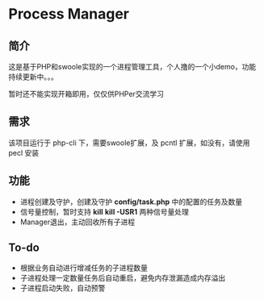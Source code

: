 # Process Manager

## 简介

这是基于PHP和swoole实现的一个进程管理工具，个人撸的一个小demo，功能持续更新中。。。

暂时还不能实现开箱即用，仅仅供PHPer交流学习

## 需求

该项目运行于 php-cli 下，需要swoole扩展，及 pcntl 扩展，如没有，请使用 pecl 安装

## 功能

- 进程创建及守护，创建及守护 **config/task.php** 中的配置的任务及数量
- 信号量控制，暂时支持 **kill** **kill -USR1** 两种信号量处理
- Manager退出，主动回收所有子进程

## To-do

- 根据业务自动进行增减任务的子进程数量
- 子进程处理一定数量任务后自动重启，避免内存泄漏造成内存溢出
- 子进程启动失败，自动预警